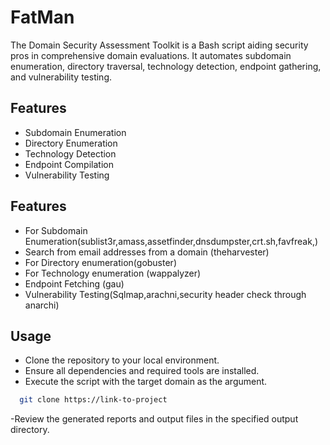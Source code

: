 # FatMan
The Domain Security Assessment Toolkit is a Bash script aiding security pros in comprehensive domain evaluations. It automates subdomain enumeration, directory traversal, technology detection, endpoint gathering, and vulnerability testing.

## Features
- Subdomain Enumeration
- Directory Enumeration
- Technology Detection
- Endpoint Compilation
- Vulnerability Testing
## Features
- For Subdomain Enumeration(sublist3r,amass,assetfinder,dnsdumpster,crt.sh,favfreak,)
- Search from email addresses from a domain (theharvester)
- For Directory enumeration(gobuster)
- For Technology enumeration (wappalyzer)
- Endpoint Fetching (gau)
- Vulnerability Testing(Sqlmap,arachni,security header check through anarchi)
## Usage
- Clone the repository to your local environment.
- Ensure all dependencies and required tools are installed.
- Execute the script with the target domain as the argument.
```bash
  git clone https://link-to-project
```
-Review the generated reports and output files in the specified output directory.


